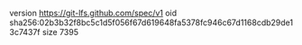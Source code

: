version https://git-lfs.github.com/spec/v1
oid sha256:02b3b32f8bc5c1d5f056f67d619648fa5378fc946c67d1168cdb29de13c7437f
size 7395
